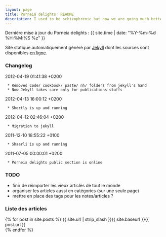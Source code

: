 ```yaml
---
layout: page
title: Porneia delights' README
description: I used to be schizophrenic but now we are going much better.<br> We are the <b>Porneia delights</b>. We are persistent and reluctant.<br> We also do not really come from outer space.
---
```

Dernière mise à jour du Porneia delights : {{ site.time | date: "%Y-%m-%d %H:%M:%S %z" }}

Site statique automatiquement généré par
[Jekyll](http://github.com/mojombo/jekyll) dont les sources sont
disponibles [en ligne](https://github.com/porneia/pub).

### Changelog ###

2012-04-19 01:41:38 +0200

     * Removed code/ cookbook/ paste/ nh/ folders from jekyll's hand
     * Now Jekyll takes care only for publications stuffs

2012-04-13 16:00:12 +0200

     * Shortly is up and running

2012-04-12 02:46:04 +0200

     * Migration to jekyll

2011-12-10 18:55:22 +0100

     * Shaarli is up and running

2011-07-05 00:00:01 +0200

     * Porneia delights public section is online


### TODO ###

- finir de réimporter les vieux articles de tout le monde
- organiser les articles aussi en catégories (sur une seule page)
- mettre en place des tags pour les notes/articles ?


### Liste des articles ###
{% for post in site.posts %}
{{ site.url | strip_slash }}{{ site.baseurl }}{{ post.url }}<br>{% endfor %}

